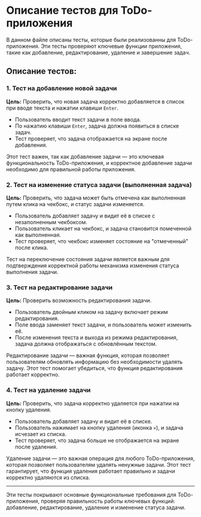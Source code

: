 # Описание тестов для ToDo-приложения

В данном файле описаны тесты, которые были реализованны для ToDo-приложения. Эти тесты проверяют ключевые функции приложения, такие как добавление, редактирование, удаление и завершение задач.

## Описание тестов:

### 1. Тест на добавление новой задачи

**Цель:** Проверить, что новая задача корректно добавляется в список при вводе текста и нажатии клавиши `Enter`.

- Пользователь вводит текст задачи в поле ввода.
- По нажатию клавиши `Enter`, задача должна появиться в списке задач.
- Тест проверяет, что задача отображается на экране после добавления.

Этот тест важен, так как добавление задачи — это ключевая функциональность ToDo-приложения, и корректное добавление задачи необходимо для правильной работы приложения.

### 2. Тест на изменение статуса задачи (выполненная задача)

**Цель:** Проверить, что задача может быть отмечена как выполненная путем клика на чекбокс, и статус задачи изменяется.

- Пользователь добавляет задачу и видит её в списке с незаполненным чекбоксом.
- Пользователь кликает на чекбокс, и задача становится помеченной как выполненная.
- Тест проверяет, что чекбокс изменяет состояние на "отмеченный" после клика.

Тест на переключение состояния задачи является важным для подтверждения корректной работы механизма изменения статуса выполнения задачи. 

### 3. Тест на редактирование задачи

**Цель:** Проверить возможность редактирования задачи.

- Пользователь двойным кликом на задачу включает режим редактирования.
- Поле ввода заменяет текст задачи, и пользователь может изменить её.
- После изменения текста и выхода из режима редактирования, задача должна отображаться с обновлённым текстом.
  
Редактирование задачи — важная функция, которая позволяет пользователям обновлять информацию без необходимости удалять задачу. Этот тест помогает убедиться, что функция редактирования работает корректно.

### 4. Тест на удаление задачи

**Цель:** Проверить, что задача корректно удаляется при нажатии на кнопку удаления.

- Пользователь добавляет задачу и видит её в списке.
- Пользователь нажимает на кнопку удаления (иконка `×`), и задача исчезает из списка.
- Тест проверяет, что задача больше не отображается на экране после удаления.

Удаление задачи — это важная операция для любого ToDo-приложения, которая позволяет пользователям удалять ненужные задачи. Этот тест гарантирует, что функция удаления работает правильно и задачи корректно удаляются из списка.

---

Эти тесты покрывают основные функциональные требования для ToDo-приложения, проверяя правильность работы ключевых функций: добавление, редактирование, удаление и изменение статуса задачи.
